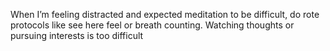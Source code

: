 When I’m feeling distracted and expected meditation to be difficult, do rote protocols like see here feel or breath counting. Watching thoughts or pursuing interests is too difficult
